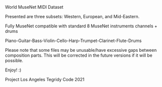 World MuseNet MIDI Dataset

Presented are three subsets: Western, European, and Mid-Eastern.

Fully MuseNet compatible with standard 8 MuseNet instruments channels + drums

Piano-Guitar-Bass-Violin-Cello-Harp-Trumpet-Clarinet-Flute-Drums

Please note that some files may be unusable/have excessive gaps between composition parts. This will be corrected in the future versions if it will be possible.

Enjoy! :)

Project Los Angeles
Tegridy Code 2021
